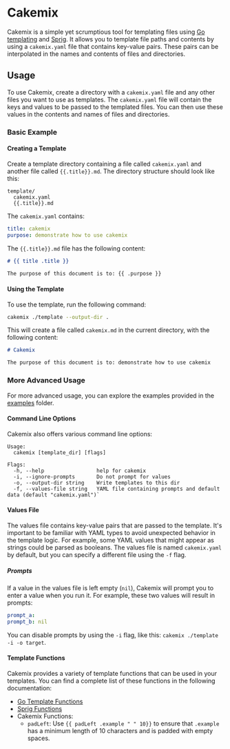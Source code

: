 # Cakemix

Cakemix is a simple yet scrumptious tool for templating files using [Go templating](http://golang.org/pkg/text/template/) and [Sprig](https://github.com/Masterminds/sprig). It allows you to template file paths and contents by using a `cakemix.yaml` file that contains key-value pairs. These pairs can be interpolated in the names and contents of files and directories.

## Usage

To use Cakemix, create a directory with a `cakemix.yaml` file and any other files you want to use as templates. The `cakemix.yaml` file will contain the keys and values to be passed to the templated files. You can then use these values in the contents and names of files and directories.

### Basic Example

#### Creating a Template

Create a template directory containing a file called `cakemix.yaml` and another file called `{{.title}}.md`. The directory structure should look like this:

```
template/
  cakemix.yaml
  {{.title}}.md
```

The `cakemix.yaml` contains:

```yaml
title: cakemix
purpose: demonstrate how to use cakemix
```

The `{{.title}}.md` file has the following content:

```md
# {{ title .title }}

The purpose of this document is to: {{ .purpose }}
```

#### Using the Template

To use the template, run the following command:

```sh
cakemix ./template --output-dir .
```

This will create a file called `cakemix.md` in the current directory, with the following content:

```md
# Cakemix

The purpose of this document is to: demonstrate how to use cakemix
```

### More Advanced Usage

For more advanced usage, you can explore the examples provided in the [examples](examples) folder.

#### Command Line Options

Cakemix also offers various command line options:

```
Usage:
  cakemix [template_dir] [flags]

Flags:
  -h, --help                 help for cakemix
  -i, --ignore-prompts       Do not prompt for values
  -o, --output-dir string    Write templates to this dir
  -f, --values-file string   YAML file containing prompts and default data (default "cakemix.yaml")`
```

#### Values File

The values file contains key-value pairs that are passed to the template. It's important to be familiar with YAML types to avoid unexpected behavior in the template logic. For example, some YAML values that might appear as strings could be parsed as booleans. The values file is named `cakemix.yaml` by default, but you can specify a different file using the `-f` flag.

##### Prompts

If a value in the values file is left empty (`nil`), Cakemix will prompt you to enter a value when you run it. For example, these two values will result in prompts:

```yaml
prompt_a:
prompt_b: nil
```

You can disable prompts by using the `-i` flag, like this: `cakemix ./template -i -o target`.

#### Template Functions

Cakemix provides a variety of template functions that can be used in your templates. You can find a complete list of these functions in the following documentation:

- [Go Template Functions](https://pkg.go.dev/text/template#hdr-Functions)
- [Sprig Functions](https://masterminds.github.io/sprig/)
- Cakemix Functions:
  - `padLeft`: Use `{{ padLeft .example " " 10}}` to ensure that `.example` has a minimum length of 10 characters and is padded with empty spaces.
